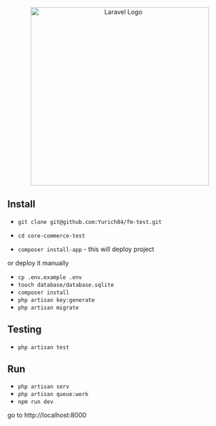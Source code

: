 <p align="center"><a href="https://laravel.com" target="_blank"><img src="https://raw.githubusercontent.com/laravel/art/master/logo-lockup/5%20SVG/2%20CMYK/1%20Full%20Color/laravel-logolockup-cmyk-red.svg" width="400" alt="Laravel Logo"></a></p>

## Install

- `git clone git@github.com:Yurich84/fm-test.git`
- `cd core-commerce-test`


- `composer install-app` - this will deploy project

or deploy it manually

- `cp .env.example .env`
- `touch database/database.sqlite`
- `composer install`
- `php artisan key:generate`
- `php artisan migrate`

## Testing

- `php artisan test`

## Run

- `php artisan serv`
- `php artisan queue:work`
- `npm run dev`

go to http://localhost:8000
